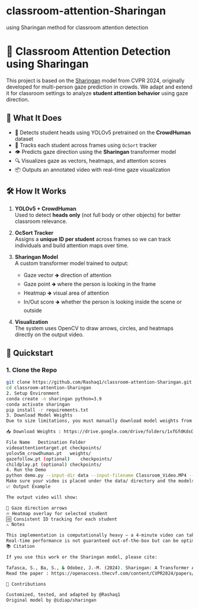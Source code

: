 # classroom-attention-Sharingan
using Sharingan method for classroom attention detection 
# 🎯 Classroom Attention Detection using Sharingan

This project is based on the [Sharingan](https://github.com/idiap/sharingan) model from CVPR 2024, originally developed for multi-person gaze prediction in crowds. We adapt and extend it for classroom settings to analyze **student attention behavior** using gaze direction.

## 📌 What It Does

- 🧠 Detects student heads using YOLOv5 pretrained on the **CrowdHuman** dataset
- 🔁 Tracks each student across frames using `OcSort` tracker
- 👁️ Predicts gaze direction using the **Sharingan** transformer model
- 🔍 Visualizes gaze as vectors, heatmaps, and attention scores
- 📦 Outputs an annotated video with real-time gaze visualization

## 🛠️ How It Works

1. **YOLOv5 + CrowdHuman**  
   Used to detect **heads only** (not full body or other objects) for better classroom relevance.

2. **OcSort Tracker**  
   Assigns a **unique ID per student** across frames so we can track individuals and build attention maps over time.

3. **Sharingan Model**  
   A custom transformer model trained to output:
   - Gaze vector 🡺 direction of attention
   - Gaze point 🡺 where the person is looking in the frame
   - Heatmap 🡺 visual area of attention
   - In/Out score 🡺 whether the person is looking inside the scene or outside

4. **Visualization**  
   The system uses OpenCV to draw arrows, circles, and heatmaps directly on the output video.

## 🚀 Quickstart

### 1. Clone the Repo

```bash
git clone https://github.com/Rashaq1/classroom-attention-Sharingan.git
cd classroom-attention-Sharingan
2. Setup Environment
conda create -n sharingan python=3.9
conda activate sharingan
pip install -r requirements.txt
3. Download Model Weights
Due to size limitations, you must manually download model weights from Google Drive:

📥 Download Weights : https://drive.google.com/drive/folders/1xfGfdKdsG8Oa7T-VZPdf6-FMNrcLo2rQ?usp=share_link

File Name	Destination Folder
videoattentiontarget.pt	checkpoints/
yolov5m_crowdhuman.pt	weights/
gazefollow.pt (optional)	checkpoints/
childplay.pt (optional)	checkpoints/
4. Run the Demo
python demo.py --input-dir data --input-filename Classroom_Video.MP4 --output-dir data --show-gaze-vec
Make sure your video is placed under the data/ directory and the models are in the correct paths.
📈 Output Example

The output video will show:

🔵 Gaze direction arrows
🔥 Heatmap overlay for selected student
🆔 Consistent ID tracking for each student
⚠️ Notes

This implementation is computationally heavy — a 4-minute video can take hours to process on CPU.
Real-time performance is not guaranteed out-of-the-box but can be optimized.
📚 Citation

If you use this work or the Sharingan model, please cite:

Tafasca, S., Ba, S., & Odobez, J.-M. (2024). Sharingan: A Transformer Architecture for Multi-Person Gaze Following. In Proceedings of the IEEE/CVF Conference on Computer Vision and Pattern Recognition (CVPR).
Read the paper : https://openaccess.thecvf.com/content/CVPR2024/papers/Tafasca_Sharingan_A_Transformer_Architecture_for_Multi-Person_Gaze_Following_CVPR_2024_paper.pdf

🤝 Contributions

Customized, tested, and adapted by @Rashaq1
Original model by @idiap/sharingan
